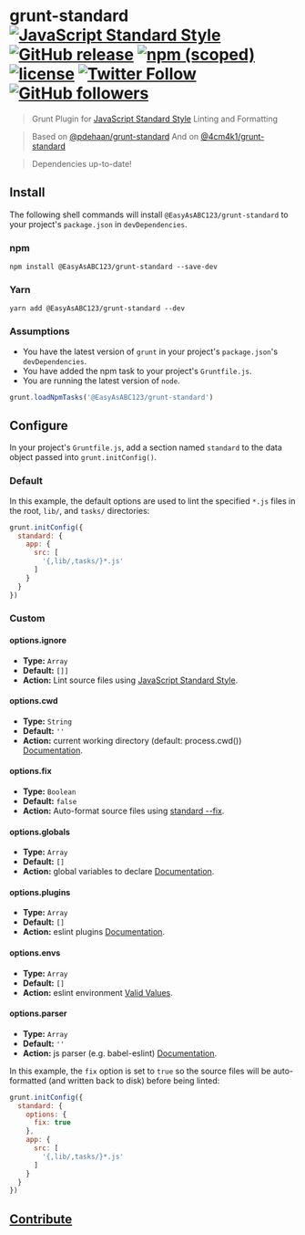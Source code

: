 # grunt-standard [![JavaScript Standard Style](https://img.shields.io/badge/code%20style-standard-brightgreen.svg)](http://standardjs.com/) [![GitHub release](https://img.shields.io/github/release/4cm4k1/grunt-standard.svg)](https://github.com/4cm4k1/grunt-standard/releases) [![npm (scoped)](https://img.shields.io/npm/v/@4cm4k1/grunt-standard.svg)](https://www.npmjs.com/package/@4cm4k1/grunt-standard) [![license](https://img.shields.io/github/license/4cm4k1/grunt-standard.svg)](https://github.com/4cm4k1/grunt-standard/blob/master/LICENSE) [![Twitter Follow](https://img.shields.io/twitter/follow/4cm4k1.svg?style=social&label=Follow)](https://twitter.com/4cm4k1) [![GitHub followers](https://img.shields.io/github/followers/4cm4k1.svg?style=social&label=Follow)](https://github.com/4cm4k1)

> Grunt Plugin for [JavaScript Standard Style](https://github.com/feross/standard) Linting and Formatting

> Based on [@pdehaan/grunt-standard](https://github.com/pdehaan/grunt-standard)
> And on [@4cm4k1/grunt-standard](https://github.com/4cm4k1/grunt-standard)

> Dependencies up-to-date!

## Install

The following shell commands will install `@EasyAsABC123/grunt-standard` to your project's `package.json` in `devDependencies`.

### npm
```shell
npm install @EasyAsABC123/grunt-standard --save-dev
```

### Yarn
```shell
yarn add @EasyAsABC123/grunt-standard --dev
```

### Assumptions

- You have the latest version of `grunt` in your project's `package.json`'s `devDependencies`.
- You have added the npm task to your project's `Gruntfile.js`.
- You are running the latest version of `node`.

```javascript
grunt.loadNpmTasks('@EasyAsABC123/grunt-standard')
```

## Configure

In your project's `Gruntfile.js`, add a section named `standard` to the data object passed into `grunt.initConfig()`.

### Default

In this example, the default options are used to lint the specified `*.js` files in the root, `lib/`, and `tasks/` directories:

```javascript
grunt.initConfig({
  standard: {
    app: {
      src: [
        '{,lib/,tasks/}*.js'
      ]
    }
  }
})
```

### Custom

#### options.ignore

- **Type:** `Array`
- **Default:** `[]]`
- **Action:** Lint source files using [JavaScript Standard Style](https://github.com/feross/standard#standardlintfilesfiles-opts-callback).

#### options.cwd

- **Type:** `String`
- **Default:** `''`
- **Action:** current working directory (default: process.cwd()) [Documentation](https://github.com/feross/standard#standardlintfilesfiles-opts-callback).

#### options.fix

- **Type:** `Boolean`
- **Default:** `false`
- **Action:** Auto-format source files using [standard --fix](https://github.com/feross/standard#is-there-an-automatic-formatter).

#### options.globals

- **Type:** `Array`
- **Default:** `[]`
- **Action:** global variables to declare [Documentation](https://github.com/feross/standard#standardlintfilesfiles-opts-callback).

#### options.plugins

- **Type:** `Array`
- **Default:** `[]`
- **Action:** eslint plugins [Documentation](https://github.com/feross/standard#standardlintfilesfiles-opts-callback).

#### options.envs

- **Type:** `Array`
- **Default:** `[]`
- **Action:** eslint environment [Valid Values](https://github.com/sindresorhus/globals/blob/master/globals.json).

#### options.parser

- **Type:** `Array`
- **Default:** `''`
- **Action:** js parser (e.g. babel-eslint) [Documentation](https://github.com/feross/standard#standardlintfilesfiles-opts-callback).

In this example, the `fix` option is set to `true` so the source files will be auto-formatted (and written back to disk) before being linted:

```javascript
grunt.initConfig({
  standard: {
    options: {
      fix: true
    },
    app: {
      src: [
        '{,lib/,tasks/}*.js'
      ]
    }
  }
})
```

## [Contribute](https://github.com/4cm4k1/grunt-standard/blob/master/CONTRIBUTE.md)
